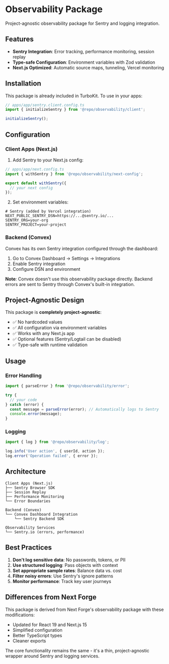 # Observability Package

Project-agnostic observability package for Sentry and logging integration.

## Features

- **Sentry Integration**: Error tracking, performance monitoring, session replay
- **Type-safe Configuration**: Environment variables with Zod validation
- **Next.js Optimized**: Automatic source maps, tunneling, Vercel monitoring

## Installation

This package is already included in TurboKit. To use in your apps:

```typescript
// apps/app/sentry.client.config.ts
import { initializeSentry } from '@repo/observability/client';

initializeSentry();
```

## Configuration

### Client Apps (Next.js)

1. Add Sentry to your Next.js config:

```typescript
// apps/app/next.config.ts
import { withSentry } from '@repo/observability/next-config';

export default withSentry({
  // your next config
});
```

2. Set environment variables:

```env
# Sentry (added by Vercel integration)
NEXT_PUBLIC_SENTRY_DSN=https://...@sentry.io/...
SENTRY_ORG=your-org
SENTRY_PROJECT=your-project
```

### Backend (Convex)

Convex has its own Sentry integration configured through the dashboard:

1. Go to Convex Dashboard → Settings → Integrations
2. Enable Sentry integration
3. Configure DSN and environment

**Note**: Convex doesn't use this observability package directly. Backend errors are sent to Sentry through Convex's built-in integration.

## Project-Agnostic Design

This package is **completely project-agnostic**:

- ✅ No hardcoded values
- ✅ All configuration via environment variables
- ✅ Works with any Next.js app
- ✅ Optional features (Sentry/Logtail can be disabled)
- ✅ Type-safe with runtime validation

## Usage

### Error Handling

```typescript
import { parseError } from '@repo/observability/error';

try {
  // your code
} catch (error) {
  const message = parseError(error); // Automatically logs to Sentry
  console.error(message);
}
```

### Logging

```typescript
import { log } from '@repo/observability/log';

log.info('User action', { userId, action });
log.error('Operation failed', { error });
```

## Architecture

```
Client Apps (Next.js)
├── Sentry Browser SDK
├── Session Replay
├── Performance Monitoring
└── Error Boundaries

Backend (Convex)
└── Convex Dashboard Integration
    └── Sentry Backend SDK

Observability Services
└── Sentry.io (errors, performance)
```

## Best Practices

1. **Don't log sensitive data**: No passwords, tokens, or PII
2. **Use structured logging**: Pass objects with context
3. **Set appropriate sample rates**: Balance data vs. cost
4. **Filter noisy errors**: Use Sentry's ignore patterns
5. **Monitor performance**: Track key user journeys

## Differences from Next Forge

This package is derived from Next Forge's observability package with these modifications:

- Updated for React 19 and Next.js 15
- Simplified configuration
- Better TypeScript types
- Cleaner exports

The core functionality remains the same - it's a thin, project-agnostic wrapper around Sentry and logging services.